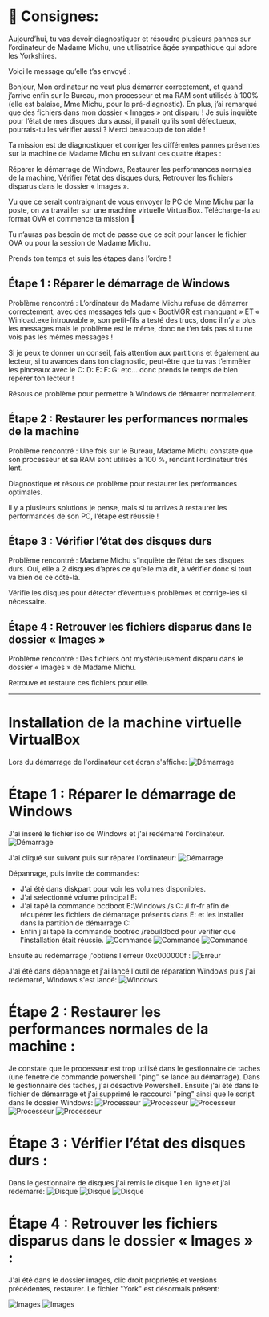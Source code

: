 # 📝 Consignes:

Aujourd’hui, tu vas devoir diagnostiquer et résoudre plusieurs pannes sur l’ordinateur de Madame Michu, une utilisatrice âgée sympathique qui adore les Yorkshires.

Voici le message qu’elle t’as envoyé :

Bonjour, Mon ordinateur ne veut plus démarrer correctement, et quand j’arrive enfin sur le Bureau, mon processeur et ma RAM sont utilisés à 100% (elle est balaise, Mme Michu, pour le pré-diagnostic). En plus, j’ai remarqué que des fichiers dans mon dossier « Images » ont disparu ! Je suis inquiète pour l’état de mes disques durs aussi, il parait qu’ils sont défectueux, pourrais-tu les vérifier aussi ? Merci beaucoup de ton aide !

Ta mission est de diagnostiquer et corriger les différentes pannes présentes sur la machine de Madame Michu en suivant ces quatre étapes :

Réparer le démarrage de Windows,
Restaurer les performances normales de la machine,
Vérifier l’état des disques durs,
Retrouver les fichiers disparus dans le dossier « Images ».

Vu que ce serait contraignant de vous envoyer le PC de Mme Michu par la poste, on va travailler sur une machine virtuelle VirtualBox. Télécharge-la au format OVA et commence ta mission 💪

Tu n’auras pas besoin de mot de passe que ce soit pour lancer le fichier OVA ou pour la session de Madame Michu.

Prends ton temps et suis les étapes dans l’ordre !

## Étape 1 : Réparer le démarrage de Windows
Problème rencontré : L’ordinateur de Madame Michu refuse de démarrer correctement, avec des messages tels que « BootMGR est manquant » ET « Winload.exe introuvable », son petit-fils a testé des trucs, donc il n’y a plus les messages mais le problème est le même, donc ne t’en fais pas si tu ne vois pas les mêmes messages !

Si je peux te donner un conseil, fais attention aux partitions et également au lecteur, si tu avances dans ton diagnostic, peut-être que tu vas t’emmêler les pinceaux avec le C: D: E: F: G: etc… donc prends le temps de bien repérer ton lecteur !

Résous ce problème pour permettre à Windows de démarrer normalement.

## Étape 2 : Restaurer les performances normales de la machine
Problème rencontré : Une fois sur le Bureau, Madame Michu constate que son processeur et sa RAM sont utilisés à 100 %, rendant l’ordinateur très lent.

Diagnostique et résous ce problème pour restaurer les performances optimales.

Il y a plusieurs solutions je pense, mais si tu arrives à restaurer les performances de son PC, l’étape est réussie !

## Étape 3 : Vérifier l’état des disques durs
Problème rencontré : Madame Michu s’inquiète de l’état de ses disques durs. Oui, elle a 2 disques d’après ce qu’elle m’a dit, à vérifier donc si tout va bien de ce côté-là.

Vérifie les disques pour détecter d’éventuels problèmes et corrige-les si nécessaire.

## Étape 4 : Retrouver les fichiers disparus dans le dossier « Images »
Problème rencontré : Des fichiers ont mystérieusement disparu dans le dossier « Images » de Madame Michu.

Retrouve et restaure ces fichiers pour elle.

---

# Installation de la machine virtuelle VirtualBox 
Lors du démarrage de l'ordinateur cet écran s'affiche:
![Démarrage](./images/1-démarrage.png)


# Étape 1 : Réparer le démarrage de Windows
J'ai inseré le fichier iso de Windows et j'ai redémarré l'ordinateur.
![Démarrage](./images/2-Windows.png)

J'ai cliqué sur suivant puis sur réparer l'ordinateur: 
![Démarrage](./images/3-Windows.png)

Dépannage, puis invite de commandes:
* J'ai été dans diskpart pour voir les volumes disponibles.
* J'ai selectionné volume principal E:
* J'ai tapé la commande bcdboot E:\Windows /s C: /l fr-fr afin de récupérer les fichiers de démarrage présents dans E: et les installer dans la partition de démarrage C:
* Enfin j'ai tapé la commande bootrec /rebuildbcd pour verifier que l'installation était réussie.
![Commande](./images/4-Invite-de-commande.png)
![Commande](./images/5-DiskPart.png)
![Commande](./images/6-Commandes.png)

Ensuite au redémarrage j'obtiens l'erreur 0xc000000f :
![Erreur](./images/7-Erreur.png)


J'ai été dans dépannage et j'ai lancé l'outil de réparation Windows puis j'ai redémarré, Windows s'est lancé:
![Windows](./images/8-Demarrage.png)

# Étape 2 : Restaurer les performances normales de la machine :

Je constate que le processeur est trop utilisé dans le gestionnaire de taches (une fenetre de commande powershell "ping" se lance au démarrage). Dans le gestionnaire des taches, j'ai désactivé Powershell. Ensuite j'ai été dans le fichier de démarrage et j'ai supprimé le raccourci "ping" ainsi que le script dans le dossier Windows:
![Processeur](./images/9-process.png)
![Processeur](./images/10-process.png)
![Processeur](./images/11-process.png)
![Processeur](./images/12-process.png)
![Processeur](./images/13-process.png)


# Étape 3 : Vérifier l’état des disques durs :
Dans le gestionnaire de disques j'ai remis le disque 1 en ligne et j'ai redémarré:
![Disque](./images/14-disque.png)
![Disque](./images/15-disque.png)
![Disque](./images/16-disque.png)



# Étape 4 : Retrouver les fichiers disparus dans le dossier « Images » :

J'ai été dans le dossier images, clic droit propriétés et versions précédentes, restaurer. Le fichier "York" est désormais présent: 

![Images](./images/17-images.png)
![Images](./images/18-images.png)




















